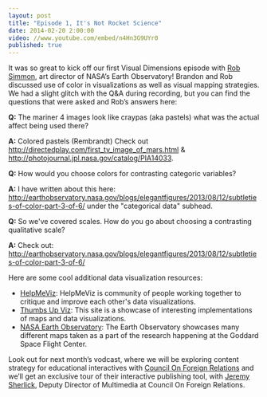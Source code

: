 ```yaml
---
layout: post
title: "Episode 1, It's Not Rocket Science"
date: 2014-02-20 2:00:00
video: //www.youtube.com/embed/n4Hn3G9UYr0
published: true
---
```


It was so great to kick off our first Visual Dimensions episode with <a href="https://twitter.com/rsimmon">Rob Simmon</a>, art director of NASA’s Earth Observatory! Brandon and Rob discussed use of color in visualizations as well as visual mapping strategies.  We had a slight glitch with the Q&A during recording, but you can find the questions that were asked and Rob’s answers here:

**Q:** The mariner 4 images look like craypas (aka pastels) what was the actual affect being used there?

**A:** Colored pastels (Rembrandt) Check out <a href="http://directedplay.com/first_tv_image_of_mars.html">http://directedplay.com/first_tv_image_of_mars.html</a> & <a href="http://photojournal.jpl.nasa.gov/catalog/PIA14033">http://photojournal.jpl.nasa.gov/catalog/PIA14033</a>.

**Q:** How would you choose colors for contrasting categoric variables?

**A:** I have written about this here: <a href="http://earthobservatory.nasa.gov/blogs/elegantfigures/2013/08/12/subtleties-of-color-part-3-of-6/">http://earthobservatory.nasa.gov/blogs/elegantfigures/2013/08/12/subtleties-of-color-part-3-of-6/</a>
 under the "categorical data" subhead.

**Q:** So we've covered scales. How do you go about choosing a contrasting qualitative scale?

**A:** Check out: <a href="http://earthobservatory.nasa.gov/blogs/elegantfigures/2013/08/12/subtleties-of-color-part-3-of-6/">http://earthobservatory.nasa.gov/blogs/elegantfigures/2013/08/12/subtleties-of-color-part-3-of-6/</a>

Here are some cool additional data visualization resources:

- <a href="http://helpmeviz.com/">HelpMeViz</a>: HelpMeViz is community of people working together to critique and improve each other's data visualizations.
- <a href="http://thumbsupviz.com/">Thumbs Up Viz</a>: This site is a showcase of interesting implementations of maps and data visualizations.
- <a href="http://earthobservatory.nasa.gov/">NASA Earth Observatory</a>: The Earth Observatory showcases many different maps taken as a part of the research happening at the Goddard Space Flight Center.

Look out for next month’s vodcast, where we will be exploring content strategy for educational interactives with <a href="http://www.cfr.org/">Council On Foreign Relations</a> and we’ll get an exclusive tour of their interactive publishing tool, with <a href="https://twitter.com/jeremysherlick">Jeremy Sherlick</a>, Deputy Director of Multimedia at Council On Foreign Relations. 

<!--more-->